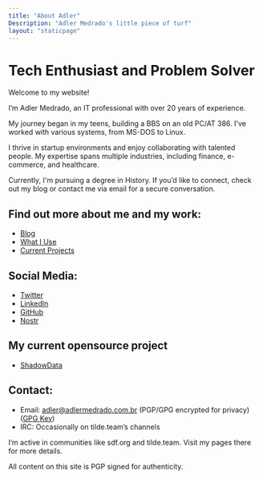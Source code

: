 ```yaml
---
title: "About Adler"
Description: "Adler Medrado's little piece of turf"
layout: "staticpage"
---
```


# Tech Enthusiast and Problem Solver

Welcome to my website!

I’m Adler Medrado, an IT professional with over 20 years of experience. 

My journey began in my teens, building a BBS on an old PC/AT 386. I've worked with various systems, from MS-DOS to Linux.

I thrive in startup environments and enjoy collaborating with talented people. My expertise spans multiple industries, including finance, e-commerce, and healthcare.

Currently, I'm pursuing a degree in History. If you’d like to connect, check out my blog or contact me via email for a secure conversation.

## Find out more about me and my work:
- [Blog](https://adlermedrado.com.br/posts)
- [What I Use](https://adlermedrado.com.br/uses/)
- [Current Projects](https://adlermedrado.com.br/now/)

## Social Media:
- <a href="(https://x.com/adlermedrado" rel="me">Twitter</a>
- <a href="https://linkedin.com/in/adlermedrado" rel="me">LinkedIn</a>
- <a href="https://github.com/adlermedrado" rel="me">GitHub</a>
- [Nostr](https://app.coracle.social/people/nprofile1qy2hwumn8ghj7un9d3shjtnyv9kh2uewd9hj7qgwwaehxw309ahx7uewd3hkctcqyq6z0zywwsmxr6tmaslre7vggszawshu4v6s96tt526m63vwcpnv2dwppj9)

## My current opensource project
- [ShadowData](https://github.com/adlermedrado/ShadowData)

## Contact:
- Email: adler@adlermedrado.com.br (PGP/GPG encrypted for privacy) ([GPG Key](/pub-key.asc))
- IRC: Occasionally on tilde.team’s channels

I’m active in communities like sdf.org and tilde.team. Visit my pages there for more details.

All content on this site is PGP signed for authenticity.
